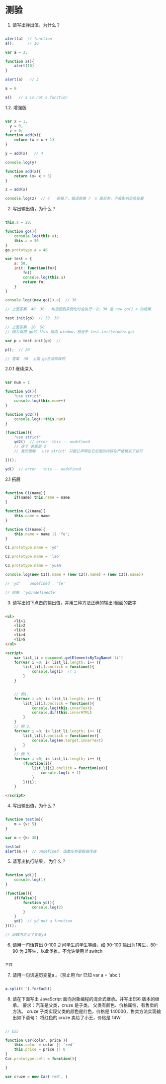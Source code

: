 # 测验

1. 请写出弹出值，为什么？

```js

alert(a)  // function
a();      // 10

var a = 3;

function a(){
    alert(10)
}

alert(a)   // 3 

a = 6

a()   // a is not a function


```

1.2. 增强版

```js

var x = 1,
  y = 0,
  z = 0;
function add(x){
    return (x = x + 1)
}

y = add(x)   // 4

console.log(y)

function add(x){
    return (x= x + 3)
}

z = add(x)  

console.log(z)  // 4   答错了，错误答案 7  x 是形参，不会影响全局变量

```

2. 写出输出值，为什么？

```js

this.a = 20;

function go(){
    console.log(this.a);
    this.a = 30
}
go.prototype.a = 40

var test = {
    a: 50,
    init: function(fn){
        fn()
        console.log(this.a)
        return fn;
    }
}

console.log((new go()).a)  // 30   

// 上面答案  40  30   构造函数实例化时会执行一次，30 是 new go().a 的结果

test.init(go)  // 50  30  

// 上面答案  20  50
// 因为调用 go的 this 指向 window，相当于 test.init(window.go)

var p = test.init(go)  // 

p();  // 20

// 答案  30  上面 go方法修改的

```

2.0.1 继续深入

```js

var num = 1

function yd(){
    "use strict"
    console.log(this.num++)
}

function yd2(){
    console.log(++this.num)
}

(function(){
    "use strict"
    yd2()  // error  this -- undefined
    // 这个 答案是 2
    // 我的理解  'use strict' 只能让声明在它后面的内容在严格模式下运行 

})();

yd()  // error   this -- undefined

```

2.1 拓展

```js

function C1(name){
    if(name) this.name = name
}

function C2(name){
    this.name = name
}

function C3(name){
    this.name = name || 'fe';
}

C1.prototype.name = 'yd'

C2.prototype.name = 'lao'

C3.prototype.name = 'yuan'

console.log(new C1().name + (new C2().name) + (new C3().name))

// 'yd'    undefined   'fe'

// 结果  'ydundefinedfe'

```

3. 请写出如下点击的输出值，并用三种方法正确的输出li里面的数字

```html

<ul>
    <li>1
    <li>2
    <li>3
    <li>4
    <li>5
</ul>

<script>
    var list_li = document.getElementsByTagName('li')
    for(var i =0; i< list_li.length; i++ ){
        list_li[i].onclick = function(){
            console.log(i)  // 5
        }
    }


    // 例1.
    for(var i =0; i< list_li.length; i++ ){
        list_li[i].onclick = function(){
            console.log(this.innerText)  
            console.dir(this.innerHTML)  
        }
    }
    // 例 2. 
    for(var i =0; i< list_li.length; i++ ){
        list_li[i].onclick = function(ev){
            console.log(ev.target.innerText)  
        }
    }
    // 例 3. 
    for(var i =0; i< list_li.length; i++ ){
        (function(i){
            list_li[i].onclick = function(ev){
                console.log(i + 1)  
            }
        })(i);
    }

</script>

```

4. 写出输出值，为什么？

```js

function test(m){
    m = {v: 5}
}

var m = {k: 30}

test(m)  
alert(m.v)  // undefined  函数形参是按值传递


```

5. 请写出执行结果， 为什么？

```js

function yd(){
    console.log(1)
}

(function(){
    if(false){
        function yd(){
            console.log(2)
        }
    }
    yd()  // yd not a function
})();

// 函数内定义了变量yd

```

6. 请用一句话算出 0-100 之间学生的学生等级，如 90-100 输出为1等生，80-90 为 2等生，以此类推。不允许使用 if switch

```js

三目


```

7. 请用一句话遍历变量a 。（禁止用 for 已知 var a = 'abc'）

```js

a.split('').forEach()

```

8. 请在下面写出 JavaScript 面向对象编程的混合式继承。并写出ES6 版本的继承。
要求：汽车是父类，cruze 是子类。 父类有颜色、价格属性，有售卖的方法。
cruze 子类实现父类的颜色是红色，价格是 140000，售卖方法实现输出如下语句： 
将红色的 cruze 卖给了小王，价格是 14W

```js

// ES5

function Car(color, price ){
    this.color = color || 'red'
    this.price = price || 0
}
Car.prototype.sell = function(){

}

var cruze = new Car('red', )

```
